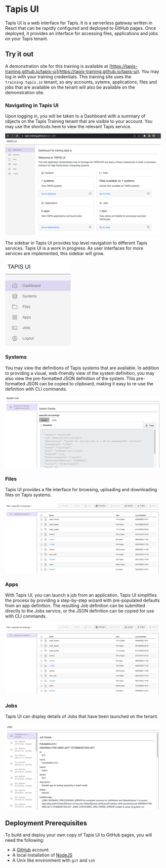 # Tapis UI

Tapis UI is a web interface for Tapis. It is a serverless gateway written in React that can be rapidly configured and deployed to GitHub pages. Once deployed, it provides an interface for accessing files, applications and jobs on your Tapis tenant.

## Try it out

A demonstration site for this training is available at [https://tapis-training.github.io/tapis-ui](https://tapis-training.github.io/tapis-ui). You may log in with your training credentials. This training site uses the `training.tapis.io` tenant, so any accounts, sytems, applications, files and jobs that are available on the tenant will also be available on the demonstration site.

### Navigating in Tapis UI

Upon logging in, you will be taken to a Dashboard with a summary of objects on the Tapis Training tenant that are visible to your account. You may use the shortcuts here to view the relevant Tapis service.

<img src="./images/intro.png" class="img-responsive" alt="Tapis UI dashboard"> 

The sidebar in Tapis UI provides top level navigation to different Tapis services. Tapis UI is a work in progress. As user interfaces for more services are implemented, this sidebar will grow.

<img src="./images/sidebar.png" class="img-responsive" alt="Tapis UI sidebar"> 

### Systems

You may view the definitions of Tapis systems that are available. In addition to providing a visual, web-friendly view of the system definition, you may also view the pre-formatted JSON definition of the system. This pre-formatted JSON can be copied to clipboard, making it easy to re-use the definition with CLI commands.

<img src="./images/systems.png" class="img-responsive" alt="Tapis UI systems"> 

### Files

Tapis UI provides a file interface for browsing, uploading and downloading files on Tapis systems. 

<img src="./images/files.png" class="img-responsive" alt="Tapis UI files">

### Apps

With Tapis UI, you can launch a job from an application. Tapis UI simplifies the process by providing a step-by-step wizard with pre-populated defaults from an app definition. The resulting Job definition can be submitted directly to the Jobs service, or the JSON definition can be copied for use with CLI commands.

<img src="./images/files.png" class="img-responsive" alt="Tapis UI apps">

### Jobs

Tapis UI can display details of Jobs that have been launched on the tenant.

<img src="./images/jobs.png" class="img-responsive" alt="Tapis UI jobs">

## Deployment Prerequisites 

To build and deploy your own copy of Tapis UI to GitHub pages, you will need the following:

- A [GitHub](https://github.com/) account
- A local installation of [NodeJS](https://nodejs.org/)
- A Unix like environment with `git` and `ssh`

